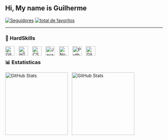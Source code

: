 ## Hi, My name is Guilherme 

<!--
**guilhermeCavazzini-tech/guilhermeCavazzini-tech** is a ✨ _special_ ✨ repository because its `README.md` (this file) appears on your GitHub profile.
-->

   <p align="left">
      <a href="https://github.com/guilhermeCavazzini-tech?tab=followers">
         <img alt="Seguidores" title="Seguidores no Github" src="https://custom-icon-badges.demolab.com/github/followers/guilhermeCavazzini-tech?color=236ad3&labelColor=1155ba&style=for-the-badge&logo=person-add&label=Follow&logoColor=white"/></a>
      <a href="https://github.com/guilhermeCavazzini-tech?tab=repositories&sort=stargazers">
         <img alt="total de favoritos" title="Total de favoritos no GitHub" src="https://custom-icon-badges.demolab.com/github/stars/guilhermeCavazzini-tech?color=55960c&style=for-the-badge&labelColor=488207&logo=star"/></a>
   </p>

---

### 🧰 HardSkills
<img align="left" alt="Git" width="30px" style="padding-right:10px;" src="https://cdn.jsdelivr.net/gh/devicons/devicon/icons/git/git-original.svg" />
<img align="left" alt="HTML" width="30px" style="padding-right:10px;" src="https://cdn.jsdelivr.net/gh/devicons/devicon/icons/html5/html5-plain.svg" />
<img align="left" alt="CSS" width="30px" style="padding-right:10px;" src="https://cdn.jsdelivr.net/gh/devicons/devicon/icons/css3/css3-plain.svg" />
<img align="left" alt="JavaScript" width="30px" style="padding-right:10px;" src="https://cdn.jsdelivr.net/gh/devicons/devicon/icons/javascript/javascript-plain.svg" />
<img align="left" alt="NodeJS" width="30px" style="padding-right:10px;" src="https://cdn.jsdelivr.net/gh/devicons/devicon/icons/nodejs/nodejs-original.svg" />
<img align="left" alt="Python" width="30px" style="padding-right:10px;" src="https://cdn.jsdelivr.net/gh/devicons/devicon/icons/python/python-plain.svg" />
<img align="left" alt="GitHub" width="30px" style="padding-right:10px;" src="https://cdn.jsdelivr.net/gh/devicons/devicon@latest/icons/github/github-original-wordmark.svg" />

<br />

### 📊 Estatísticas

<p>
  <img 
    align="left" 
    alt="GitHub Stats" 
    height="200" 
    style="padding-right: 10px;" 
    src="https://github-readme-stats.vercel.app/api?username=guilhermeCavazzini-tech&show_icons=true&theme=tokyonight&include_all_commits=true&locale=pt-br" 
  />
<img 
      align="left" 
      alt="GitHub Stats" 
      height="200" 
      src="https://github-readme-stats.vercel.app/api/top-langs/?username=guilhermeCavazzini-tech&theme=tokyonight&layout=compact&custom_title=Tecnologias&langs_count=9" 
  />
</p>
